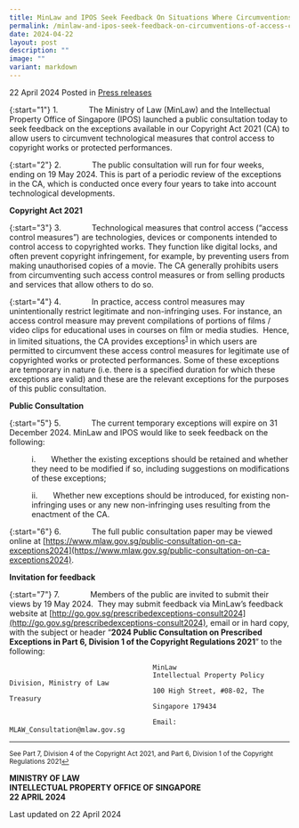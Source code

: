 ```yaml
---
title: MinLaw and IPOS Seek Feedback On Situations Where Circumventions of Access Control Measures Should be Allowed
permalink: /minlaw-and-ipos-seek-feedback-on-circumventions-of-access-control-measures/
date: 2024-04-22
layout: post
description: ""
image: ""
variant: markdown
---
```

22 April 2024 Posted in [Press releases](/news/press-releases)

{:start="1"}
1.&nbsp;&nbsp;&nbsp;&nbsp;&nbsp;&nbsp;&nbsp;&nbsp;&nbsp;&nbsp;&nbsp;&nbsp;&nbsp; The Ministry of Law (MinLaw) and the Intellectual Property Office of Singapore (IPOS) launched a public consultation today to seek feedback on the exceptions available in our Copyright Act 2021 (CA) to allow users to circumvent technological measures that control access to copyright works or protected performances. &nbsp;

{:start="2"}
2.&nbsp;&nbsp;&nbsp;&nbsp;&nbsp;&nbsp;&nbsp;&nbsp;&nbsp;&nbsp;&nbsp;&nbsp;&nbsp; The public consultation will run for four weeks, ending on 19 May 2024. This is part of a periodic review of the exceptions in the CA, which is conducted once every four years to take into account technological developments.

**Copyright Act 2021**

{:start="3"}
3.&nbsp;&nbsp;&nbsp;&nbsp;&nbsp;&nbsp;&nbsp;&nbsp;&nbsp;&nbsp;&nbsp;&nbsp;&nbsp; Technological measures that control access (“access control measures”) are technologies, devices or components intended to control access to copyrighted works. They function like digital locks, and often prevent copyright infringement, for example, by preventing users from making unauthorised copies of a movie. The CA generally prohibits users from circumventing such access control measures or from selling products and services that allow others to do so.

{:start="4"}
4.&nbsp;&nbsp;&nbsp;&nbsp;&nbsp;&nbsp;&nbsp;&nbsp;&nbsp;&nbsp;&nbsp;&nbsp;&nbsp; In practice, access control measures may unintentionally restrict legitimate and non-infringing uses. For instance, an access control measure may prevent compilations of portions of films / video clips for educational uses in courses on film or media studies.&nbsp; Hence, in limited situations, the CA provides exceptions<sup><a id="ref1" href="#fn1">1</a></sup> in which users are permitted to circumvent these access control measures for legitimate use of copyrighted works or protected performances. Some of these exceptions are temporary in nature (i.e. there is a specified duration for which these exceptions are valid) and these are the relevant exceptions for the purposes of this public consultation.

**Public Consultation**

{:start="5"}
5.&nbsp;&nbsp;&nbsp;&nbsp;&nbsp;&nbsp;&nbsp;&nbsp;&nbsp;&nbsp;&nbsp;&nbsp;&nbsp; The current temporary exceptions will expire on 31 December 2024. MinLaw and IPOS would like to seek feedback on the following:

<p style="margin-left: 40px">
i.&nbsp;&nbsp;&nbsp;&nbsp;&nbsp;&nbsp; Whether the existing exceptions should be retained and whether they need to be modified if so, including suggestions on modifications of these exceptions;</p>

<p style="margin-left: 40px">
ii.&nbsp;&nbsp;&nbsp;&nbsp;&nbsp;&nbsp; Whether new exceptions should be introduced, for existing non-infringing uses or any new non-infringing uses resulting from the enactment of the CA.</p>

{:start="6"}
6.&nbsp;&nbsp;&nbsp;&nbsp;&nbsp;&nbsp;&nbsp;&nbsp;&nbsp;&nbsp;&nbsp;&nbsp;&nbsp; The full public consultation paper may be viewed online at [https://www.mlaw.gov.sg/public-consultation-on-ca-exceptions2024](https://www.mlaw.gov.sg/public-consultation-on-ca-exceptions2024).

**Invitation for feedback**

{:start="7"}
7.&nbsp;&nbsp;&nbsp;&nbsp;&nbsp;&nbsp;&nbsp;&nbsp;&nbsp;&nbsp;&nbsp;&nbsp;&nbsp; Members of the public are invited to submit their views by 19 May 2024.&nbsp; They may submit feedback via MinLaw’s feedback website at [http://go.gov.sg/prescribedexceptions-consult2024](http://go.gov.sg/prescribedexceptions-consult2024), email or in hard copy, with the subject or header “**2024 Public Consultation on Prescribed Exceptions in Part 6, Division 1 of the Copyright Regulations 2021**” to the following:

										MinLaw
										Intellectual Property Policy Division, Ministry of Law
										100 High Street, #08-02, The Treasury
										Singapore 179434

										Email: MLAW_Consultation@mlaw.gov.sg

* * *

<p><sup id="fn1">See Part 7, Division 4 of the Copyright Act 2021, and Part 6, Division 1 of the Copyright Regulations 2021<a href="#ref1" title="Jump back to footnote 1 in the text.">↩</a></sup></p>
    

**MINISTRY OF LAW**  
**INTELLECTUAL PROPERTY OFFICE OF SINGAPORE**  
**22 APRIL 2024**

Last updated on 22 April 2024
